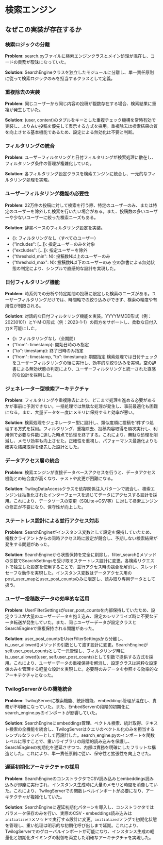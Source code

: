 # 検索エンジン

## なぜこの実装が存在するか

### 検索ロジックの分離
**Problem**: search.pyファイルに検索エンジンクラスとメイン処理が混在し、コードの責務が曖昧になっていた。

**Solution**: SearchEngineクラスを独立したモジュールに分離し、単一責任原則に従って検索ロジックのみを担当するクラスとして定義。

### 重複除去の実装
**Problem**: 同じユーザーから同じ内容の投稿が複数存在する場合、検索結果に重複が発生していた。

**Solution**: (user, content)のタプルをキーとした重複チェック機構を常時有効で実装し、より古い投稿を優先して表示する方式を採用。重複除去は検索結果の質を向上させる基本機能であるため、設定による無効化は不要と判断。

### フィルタリングの統合
**Problem**: ユーザーフィルタリングと日付フィルタリングが検索処理に散在し、フィルタリング条件の管理が複雑化していた。

**Solution**: 各フィルタリング設定クラスを検索エンジンに統合し、一元的なフィルタリング処理を実現。

### ユーザーフィルタリング機能の必要性
**Problem**: 22万件の投稿に対して検索を行う際、特定のユーザーのみ、または特定のユーザーを除外した検索を行いたい場合がある。また、投稿数の多いユーザーや少ないユーザーに絞った検索ニーズもある。

**Solution**: 辞書ベースのフィルタリング設定を実装。
- {}: フィルタリングなし（すべてのユーザー）
- {"includes": [...]}: 指定ユーザーのみを対象
- {"excludes": [...]}: 指定ユーザーを除外
- {"threshold_min": N}: 投稿数N以上のユーザーのみ
- {"threshold_max": N}: 投稿数N以下のユーザーのみ
空の辞書による無効状態の判定により、シンプルで直感的な設計を実現した。

### 日付フィルタリング機能
**Problem**: 時系列での分析や特定期間の投稿に限定した検索のニーズがある。ユーザーフィルタリングだけでは、時間軸での絞り込みができず、検索の精度や有用性が制限される。

**Solution**: 対話的な日付フィルタリング機能を実装。YYYYMMDD形式（例：20230101）とY-M-D形式（例：2023-1-1）の両方をサポートし、柔軟な日付入力を可能にした。
- {}: フィルタリングなし（全期間）
- {"from": timestamp}: 開始日時のみ指定
- {"to": timestamp}: 終了日時のみ指定  
- {"from": timestamp, "to": timestamp}: 期間指定
検索処理では日付チェックをユーザーフィルタリングの後に実行し、効率的な絞り込みを実現。空の辞書による無効状態の判定により、ユーザーフィルタリングと統一された直感的な設計を採用した。

### ジェネレーター型検索アーキテクチャ
**Problem**: フィルタリングや重複除去により、どこまで処理を進める必要があるかが事前に予測できない。一括処理では無駄な処理が発生し、事前最適化も困難になる。また、大量データを一度にメモリに保持すると効率が悪い。

**Solution**: 検索処理をジェネレーター型に設計し、類似度順に投稿を1件ずつ処理する方式を採用。フィルタリング、重複除去、投稿内容取得を順次実行し、利用側で必要な件数に達した時点で処理を終了する。これにより、無駄な処理を削減し、メモリ効率も向上させた。正確性を重視し、パフォーマンス最適化よりも確実な結果取得を優先した設計とした。

### データアクセス層の統合
**Problem**: 検索エンジンが直接データベースアクセスを行うと、データアクセス機能との結合度が高くなり、テストや変更が困難になる。

**Solution**: TwilogDataAccessクラスを依存関係注入パターンで統合し、検索エンジンは抽象化されたインターフェースを通じてデータにアクセスする設計を採用。これにより、データソースの変更（SQLite→CSV等）に対して検索エンジンの修正が不要になり、保守性が向上した。

### ステートレス設計による並行アクセス対応
**Problem**: SearchEngineがインスタンス変数として設定を保持していたため、複数クライアントからの同時アクセス時に設定が競合し、予期しない検索結果が発生する問題があった。

**Solution**: SearchEngineから状態保持を完全に削除し、filter_search()メソッドの引数でSearchSettingsを受け取るステートレス設計に変更。各検索リクエストで独立した設定を使用することで、並行アクセス時の競合を解消し、スレッドセーフな動作を実現した。インスタンス変数はデータアクセス用のpost_user_mapとuser_post_countsのみに限定し、読み取り専用データとして扱う。

### ユーザー投稿数データの効率的な活用
**Problem**: UserFilterSettingsがuser_post_countsを内部保持していたため、設定クラスが大量のユーザーデータを抱え込み、設定のシリアライズ時に不要なデータ転送が発生していた。また、同じユーザーデータが設定クラスとSearchEngineで重複保持される問題があった。

**Solution**: user_post_countsをUserFilterSettingsから分離し、is_user_allowed()メソッドの引数として渡す設計に変更。SearchEngineがself.user_post_countsとして一元管理し、フィルタリング時にis_user_allowed(user, self.user_post_counts)として引数で提供する方式を採用。これにより、ユーザーデータの重複保持を解消し、設定クラスは純粋な設定値のみを管理する軽量な設計を実現した。必要時のみデータを参照する効率的なアーキテクチャとなった。

### TwilogServerからの機能統合
**Problem**: TwilogServerに検索機能、統計機能、embeddings管理が混在し、責務が不明確になっていた。また、EmbedServerの段階的初期化にsearch_engine.pyのインポートが影響していた。

**Solution**: SearchEngineにembeddings管理、ベクトル検索、統計取得、テキスト検索の全機能を統合し、TwilogServerはクエリのベクトル化のみを担当するシンプルなラッパーとして再設計した。search_engine.pyのインポートを関数レベルに移すことで、重いライブラリの段階的読み込みを保護し、SearchEngineの初期化を遅延させつつ、内部は責務を明確にしたフラットな構造とした。これにより、単一責任原則に従い、保守性と拡張性を向上させた。

### 遅延初期化アーキテクチャの採用
**Problem**: SearchEngineのコンストラクタでCSV読み込みとembeddings読み込みが即座に実行され、インスタンス生成時に大量のメモリと時間を消費していた。これにより、TwilogServerでの関数レベルインポートが必要になり、アーキテクチャが複雑化していた。

**Solution**: SearchEngineに遅延初期化パターンを導入し、コンストラクタではパラメータ保存のみを行い、実際のCSV・embeddings読み込みは`initialize()`メソッドで実行する設計に変更。`initialized`フラグで初期化状態を管理し、重い処理は明示的な初期化呼び出しまで延期。これにより、TwilogServerでのグローバルインポートが可能になり、インスタンス生成の軽量化と初期化タイミングの制御を両立した明確なアーキテクチャを実現した。
